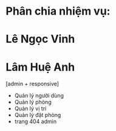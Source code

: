 # Phân chia nhiệm vụ:

# Lê Ngọc Vinh







# Lâm Huệ Anh
[admin + responsive]
- Quản lý người dùng
- Quản lý phòng
- Quản lý vị trí
- Quản lý đặt phòng
- trang 404 admin

